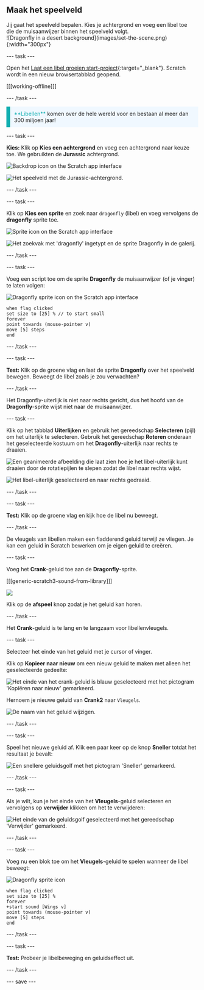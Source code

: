 ## Maak het speelveld

<div style="display: flex; flex-wrap: wrap">
<div style="flex-basis: 200px; flex-grow: 1; margin-right: 15px;">
Jij gaat het speelveld bepalen. Kies je achtergrond en voeg een libel toe die de muisaanwijzer binnen het speelveld volgt.
</div>
<div>
![Dragonfly in a desert background](images/set-the-scene.png){:width="300px"}
</div>
</div>

--- task ---

Open het [Laat een libel groeien start-project](https://scratch.mit.edu/projects/535695413/editor){:target="_blank"}. Scratch wordt in een nieuw browsertabblad geopend.

[[[working-offline]]]

--- /task ---

<p style="border-left: solid; border-width:10px; border-color: #0faeb0; background-color: aliceblue; padding: 10px;">
<span style="color: #0faeb0">**Libellen**</span> komen over de hele wereld voor en bestaan al meer dan 300 miljoen jaar!</p>

--- task ---

**Kies:** Klik op **Kies een achtergrond** en voeg een achtergrond naar keuze toe. We gebruikten de **Jurassic** achtergrond.

![Backdrop icon on the Scratch app interface](images/choose-backdrop-icon.png)

![Het speelveld met de Jurassic-achtergrond.](images/Jurassic-backdrop.png)

--- /task ---

--- task ---

Klik op **Kies een sprite** en zoek naar `dragonfly` (libel) en voeg vervolgens de **dragonfly** sprite toe.

![Sprite icon on the Scratch app interface](images/choose-sprite-icon.png)

![Het zoekvak met 'dragonfly' ingetypt en de sprite Dragonfly in de galerij.](images/dragonfly-search.png)

--- /task ---

--- task ---

Voeg een script toe om de sprite **Dragonfly** de muisaanwijzer (of je vinger) te laten volgen:

![Dragonfly sprite icon on the Scratch app interface](images/dragonfly-icon.png)

```blocks3
when flag clicked
set size to [25] % // to start small
forever
point towards (mouse-pointer v)
move [5] steps
end
```
--- /task ---

--- task ---

**Test:** Klik op de groene vlag en laat de sprite **Dragonfly** over het speelveld bewegen. Beweegt de libel zoals je zou verwachten?

--- /task ---

Het Dragonfly-uiterlijk is niet naar rechts gericht, dus het hoofd van de **Dragonfly**-sprite wijst niet naar de muisaanwijzer.

--- task ---

Klik op het tabblad **Uiterlijken** en gebruik het gereedschap **Selecteren** (pijl) om het uiterlijk te selecteren. Gebruik het gereedschap **Roteren** onderaan het geselecteerde kostuum om het **Dragonfly**-uiterlijk naar rechts te draaien.

![Een geanimeerde afbeelding die laat zien hoe je het libel-uiterlijk kunt draaien door de rotatiepijlen te slepen zodat de libel naar rechts wijst.](images/rotated-costume.gif)

![Het libel-uiterlijk geselecteerd en naar rechts gedraaid.](images/rotated-costume.png)

--- /task ---

--- task ---

**Test:** Klik op de groene vlag en kijk hoe de libel nu beweegt.

--- /task ---

De vleugels van libellen maken een fladderend geluid terwijl ze vliegen. Je kan een geluid in Scratch bewerken om je eigen geluid te creëren.

--- task ---

Voeg het **Crank**-geluid toe aan de **Dragonfly**-sprite.

[[[generic-scratch3-sound-from-library]]]

![](images/crank-sound-editor.png)

Klik op de **afspeel** knop zodat je het geluid kan horen.

--- /task ---

Het **Crank**-geluid is te lang en te langzaam voor libellenvleugels.

--- task ---

Selecteer het einde van het geluid met je cursor of vinger.

Klik op **Kopieer naar nieuw** om een nieuw geluid te maken met alleen het geselecteerde gedeelte:

![Het einde van het crank-geluid is blauw geselecteerd met het pictogram 'Kopiëren naar nieuw' gemarkeerd.](images/crank-copy-end.png)

Hernoem je nieuwe geluid van **Crank2** naar `Vleugels`.

![De naam van het geluid wijzigen.](images/crank-wings-sound.png)

--- /task ---

--- task ---

Speel het nieuwe geluid af. Klik een paar keer op de knop **Sneller** totdat het resultaat je bevalt:

![Een snellere geluidsgolf met het pictogram 'Sneller' gemarkeerd.](images/wings-faster.png)

--- /task ---

--- task ---

Als je wilt, kun je het einde van het **Vleugels**-geluid selecteren en vervolgens op **verwijder** klikken om het te verwijderen:

![Het einde van de geluidsgolf geselecteerd met het gereedschap 'Verwijder' gemarkeerd.](images/wings-shorter.png)

--- /task ---

--- task ---

Voeg nu een blok toe om het **Vleugels**-geluid te spelen wanneer de libel beweegt:

![Dragonfly sprite icon](images/dragonfly-icon.png)

```blocks3
when flag clicked
set size to [25] %
forever
+start sound [Wings v]
point towards (mouse-pointer v)
move [5] steps
end
```
--- /task ---

--- task ---

**Test:** Probeer je libelbeweging en geluidseffect uit.

--- /task ---

--- save ---

